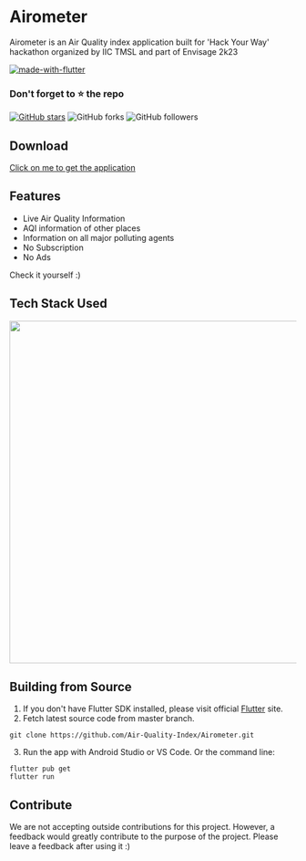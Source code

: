 # Airometer

Airometer is an Air Quality index application built for 'Hack Your Way' hackathon organized by IIC TMSL and part of Envisage 2k23

[![made-with-flutter](https://img.shields.io/badge/Made%20with-Flutter-1f425f.svg)](https://flutter.dev/)

### Don't forget to :star: the repo

[![GitHub stars](https://img.shields.io/github/stars/Air-Quality-Index/Airometer.svg?style=social&label=Star)](https://github.com//Air-Quality-Index/Airometer) ![GitHub forks](https://img.shields.io/github/forks/Air-Quality-Index/Airometer.svg?style=social&label=Forks) ![GitHub followers](https://img.shields.io/github/followers/Air-Quality-Index.svg?style=social&label=Follow)

## Download

 <a href="https://drive.google.com/drive/folders/1dkvbT_oDmOh2_3Q133YCjueFkft_2_nC?usp=share_link">Click on me to get the application</a>
 
 ## Features

- Live Air Quality Information
- AQI information of other places
- Information on all major polluting agents
- No Subscription
- No Ads

Check it yourself :)

## Tech Stack Used

<img src="https://storage.googleapis.com/cms-storage-bucket/70760bf1e88b184bb1bc.png"
     width="600">
 

## Building from Source

1. If you don't have Flutter SDK installed, please visit official [Flutter](https://flutter.dev/) site.
2. Fetch latest source code from master branch.

```
git clone https://github.com/Air-Quality-Index/Airometer.git
```

3. Run the app with Android Studio or VS Code. Or the command line:

```
flutter pub get
flutter run
```

## Contribute

We are not accepting outside contributions for this project. However, a feedback would greatly
contribute to the purpose of the project. Please leave a feedback after using it :)

